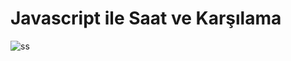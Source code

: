 # Javascript ile  Saat ve Karşılama

![ss](https://github.com/zeynep-dmrl/kodluyoruzFrontendWebDevelopment/new/main/jsGreetingandClock/img-1.PNG)

